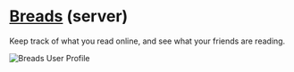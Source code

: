 # [Breads](https://www.breads.io/) (server)

Keep track of what you read online, and see what your friends are reading.

![Breads User Profile](https://i.ibb.co/bL4cDmt/Screen-Shot-2020-11-17-at-7-31-56-PM.png)
